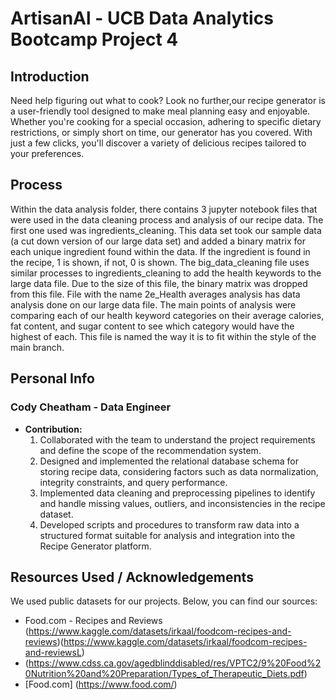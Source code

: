 # ArtisanAl - UCB Data Analytics Bootcamp Project 4

## Introduction
Need help figuring out what to cook? Look no further,our recipe generator is a user-friendly tool designed to make meal planning easy and enjoyable. Whether you're cooking for a special occasion, adhering to specific dietary restrictions, or simply short on time, our generator has you covered. With just a few clicks, you'll discover a variety of delicious recipes tailored to your preferences.

## Process
Within the data analysis folder, there contains 3 jupyter notebook files that were used in the data cleaning process and analysis of our recipe data. The first one used was ingredients_cleaning. This data set took our sample data (a cut down version of our large data set) and added a binary matrix for each unique ingredient found within the data. If the ingredient is found in the recipe, 1 is shown, if not, 0 is shown. The big_data_cleaning file uses similar processes to ingredients_cleaning to add the health keywords to the large data file. Due to the size of this file, the binary matrix was dropped from this file. File with the name 2e_Health averages analysis has data analysis done on our large data file. The main points of analysis were comparing each of our health keyword categories on their average calories, fat content, and sugar content to see which category would have the highest of each. This file is named the way it is to fit within the style of the main branch.

## Personal Info
### Cody Cheatham - Data Engineer
- **Contribution:**
    1. Collaborated with the team to understand the project requirements and define the scope of the recommendation system.
    2. Designed and implemented the relational database schema for storing recipe data, considering factors such as data normalization, integrity constraints, and query performance.
    3. Implemented data cleaning and preprocessing pipelines to identify and handle missing values, outliers, and inconsistencies in the recipe dataset.
    4. Developed scripts and procedures to transform raw data into a structured format suitable for analysis and integration into the Recipe Generator platform.


## Resources Used / Acknowledgements
We used public datasets for our projects. Below, you can find our sources: 
- Food.com - Recipes and Reviews (https://www.kaggle.com/datasets/irkaal/foodcom-recipes-and-reviews)(https://www.kaggle.com/datasets/irkaal/foodcom-recipes-and-reviewsL)
- (https://www.cdss.ca.gov/agedblinddisabled/res/VPTC2/9%20Food%20Nutrition%20and%20Preparation/Types_of_Therapeutic_Diets.pdf)
- [Food.com] (https://www.food.com/)

